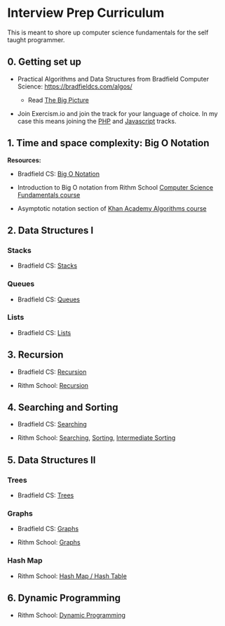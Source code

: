 # Interview Prep Curriculum

This is meant to shore up computer science fundamentals for the self taught programmer.


## 0. Getting set up

- Practical Algorithms and Data Structures from Bradfield Computer Science: https://bradfieldcs.com/algos/
	- Read [The Big Picture](https://bradfieldcs.com/algos/analysis/introduction/)

- Join Exercism.io and join the track for your language of choice. In my case this means joining the [PHP](https://exercism.io/my/tracks/php) and [Javascript](https://exercism.io/my/tracks/javascript) tracks.


## 1. Time and space complexity: Big O Notation

**Resources:**

- Bradfield CS: [Big O Notation](https://bradfieldcs.com/algos/analysis/big-o-notation/)

- Introduction to Big O notation from Rithm School [Computer Science Fundamentals course](https://www.rithmschool.com/courses/javascript-computer-science-fundamentals/introduction-to-big-o-notation)

- Asymptotic notation section of [Khan Academy Algorithms course](https://www.khanacademy.org/computing/computer-science/algorithms/asymptotic-notation/a/asymptotic-notation)


## 2. Data Structures I

### Stacks

- Bradfield CS: [Stacks](https://bradfieldcs.com/algos/stacks/introduction/)

### Queues

- Bradfield CS: [Queues](https://bradfieldcs.com/algos/queues/introduction/)

### Lists

- Bradfield CS: [Lists](https://bradfieldcs.com/algos/lists/introduction/)


## 3. Recursion

- Bradfield CS: [Recursion](https://bradfieldcs.com/algos/recursion/introduction/)

- Rithm School: [Recursion](https://www.rithmschool.com/courses/javascript-computer-science-fundamentals/introduction-to-recursion)


## 4. Searching and Sorting

- Bradfield CS: [Searching](https://bradfieldcs.com/algos/searching/searching/)

- Rithm School: [Searching](https://www.rithmschool.com/courses/javascript-computer-science-fundamentals/searching-algorithms), [Sorting](https://www.rithmschool.com/courses/javascript-computer-science-fundamentals/basic-sorting-algorithms), [Intermediate Sorting](https://www.rithmschool.com/courses/javascript-computer-science-fundamentals/intermediate-sorting-algorithms)


## 5. Data Structures II

### Trees

- Bradfield CS: [Trees](https://bradfieldcs.com/algos/trees/introduction/)

### Graphs

- Bradfield CS: [Graphs](https://bradfieldcs.com/algos/graphs/introduction/)

- Rithm School: [Graphs](https://www.rithmschool.com/courses/javascript-computer-science-fundamentals/introduction-to-graphs)

### Hash Map

- Rithm School: [Hash Map / Hash Table](https://www.rithmschool.com/courses/javascript-computer-science-fundamentals/introduction-to-hash-tables)

## 6. Dynamic Programming

- Rithm School: [Dynamic Programming](https://www.rithmschool.com/courses/javascript-computer-science-fundamentals/dynamic-programming)



